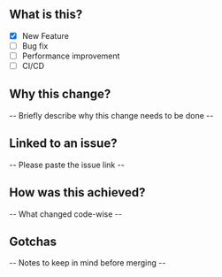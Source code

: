 ## What is this?
- [x] New Feature
- [ ] Bug fix
- [ ] Performance improvement
- [ ] CI/CD

## Why this change?
-- Briefly describe why this change needs to be done --

## Linked to an issue?
-- Please paste the issue link -- 

## How was this achieved?
-- What changed code-wise --

## Gotchas
-- Notes to keep in mind before merging --
